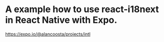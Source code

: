 # A example how to use react-i18next in React Native with Expo.

https://expo.io/@alancoosta/projects/intl
